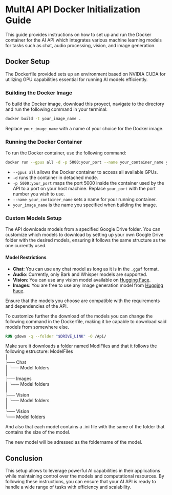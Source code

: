 # MultAI API Docker Initialization Guide

This guide provides instructions on how to set up and run the Docker container for the AI API which integrates various machine learning models for tasks such as chat, audio processing, vision, and image generation.

## Docker Setup

The Dockerfile provided sets up an environment based on NVIDIA CUDA for utilizing GPU capabilities essential for running AI models efficiently.

### Building the Docker Image

To build the Docker image, download this proyect, navigate to the directory and run the following command in your terminal:

```bash
docker build -t your_image_name .
```

Replace `your_image_name` with a name of your choice for the Docker image.

### Running the Docker Container

To run the Docker container, use the following command:

```bash
docker run --gpus all -d -p 5000:your_port --name your_container_name your_image_name
```

- `--gpus all` allows the Docker container to access all available GPUs.
- `-d` runs the container in detached mode.
- `-p 5000:your_port` maps the port 5000 inside the container used by the API to a port on your host machine. Replace `your_port` with the port number you wish to use.
- `--name your_container_name` sets a name for your running container.
- `your_image_name` is the name you specified when building the image.

### Custom Models Setup

The API downloads models from a specified Google Drive folder. You can customize which models to download by setting up your own Google Drive folder with the desired models, ensuring it follows the same structure as the one currently used.

#### Model Restrictions

- **Chat**: You can use any chat model as long as it is in the `.gguf` format.
- **Audio**: Currently, only Bark and Whisper models are supported.
- **Vision**: You can use any vision model available on [Hugging Face](https://huggingface.co/).
- **Images**: You are free to use any image generation model from [Hugging Face](https://huggingface.co/).

Ensure that the models you choose are compatible with the requirements and dependencies of the API.

To customize further the download of the models you can change the following command in the Dockerfile, making it be capable to download said models from somewhere else.
```Dockerfile
RUN gdown -q --folder "$DRIVE_LINK" -O /Api/
```
Make sure it downloads a folder named ModlFiles and that it follows the following estructure:
ModelFiles<br>
│<br>
├── Chat <br>
│ └── Model folders <br>
│ <br>
├── Images <br>
│ └── Model folders <br>
│ <br>
├── Vision <br>
│ └── Model folders <br>
│ <br>
└── Vision <br>
 └── Model folders<br>
 
And also that each model contains a .ini file with the same of the folder that contains the size of the model.

The new model will be adressed as the foldername of the model.
## Conclusion

This setup allows to leverage powerful AI capabilities in their applications while maintaining control over the models and computational resources. By following these instructions, you can ensure that your AI API is ready to handle a wide range of tasks with efficiency and scalability.
